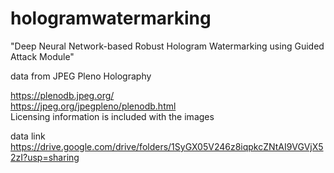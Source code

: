 # hologramwatermarking
"Deep Neural Network-based Robust Hologram
Watermarking using Guided Attack Module"

data from JPEG Pleno Holography

https://plenodb.jpeg.org/  
https://jpeg.org/jpegpleno/plenodb.html   
Licensing information is included with the images

data link
https://drive.google.com/drive/folders/1SyGX05V246z8iqpkcZNtAI9VGVjX52zI?usp=sharing
